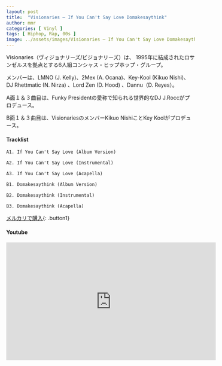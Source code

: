 ```yaml
---
layout: post
title:  "Visionaries – If You Can't Say Love Domakesaythink"
author: mmr
categories: [ Vinyl ]
tags: [ Hiphop, Rap, 00s ]
image: ../assets/images/Visionaries – If You Can't Say Love Domakesaythink.jpg
---
```


Visionaries（ヴィジョナリーズ/ビジョナリーズ）は、 1995年に結成されたロサンゼルスを拠点とする6人組コンシャス・ヒップホップ・グループ。

メンバーは、LMNO (J. Kelly)、2Mex (A. Ocana)、Key-Kool (Kikuo Nishi)、 DJ Rhettmatic (N. Nirza) 、Lord Zen (D. Hood) 、Dannu（D. Reyes）。

A面１＆３曲目は、Funky Presidentの愛称で知られる世界的なDJ J.Roccがプロデュース。

B面１＆３曲目は、VisionariesのメンバーKikuo NishiことKey Koolがプロデュース。

#### Tracklist
```md
A1. If You Can't Say Love (Album Version)

A2. If You Can't Say Love (Instrumental)

A3. If You Can't Say Love (Acapella)

B1. Domakesaythink (Album Version)

B2. Domakesaythink (Instrumental)

B3. Domakesaythink (Acapella)
```

[メルカリで購入](https://jp.mercari.com/item/m13872107286?afid=6142608987){: .button1}

#### Youtube
<iframe width="560" height="315" src="https://www.youtube.com/embed/a1UmQJ7ulb4?si=5RiVlghOzvJ08SsB" title="YouTube video player" frameborder="0" allow="accelerometer; autoplay; clipboard-write; encrypted-media; gyroscope; picture-in-picture; web-share" referrerpolicy="strict-origin-when-cross-origin" allowfullscreen></iframe>